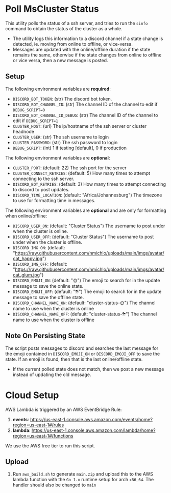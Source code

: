 # Poll MsCluster Status

This utility polls the status of a ssh server, and tries to run
the `sinfo` command to obtain the status of the cluster as a whole.
- The utility logs this information to a discord channel if a state change is detected,
  ie. moving from online to offline, or vice-versa.
- Messages are updated with the online/offline duration if the state remains the same,
  otherwise if the state changes from online to offline or vice versa, then a new message is posted.

## Setup

The following environment variables are **required**:
- `DISCORD_BOT_TOKEN`:             (str) The discord bot token.
- `DISCORD_BOT_CHANNEL_ID`:        (str) The channel ID of the channel to edit if `DEBUG_SCRIPT=0`
- `DISCORD_BOT_CHANNEL_ID_DEBUG`:  (str) The channel ID of the channel to edit if `DEBUG_SCRIPT=1`
- `CLUSTER_HOST`:                  (url) The ip/hostname of the ssh server or cluster headnode
- `CLUSTER_USER`:                  (str) The ssh username to login
- `CLUSTER_PASSWORD`:              (str) The ssh password to login
- `DEBUG_SCRIPT`:                  (int) 1 if testing [default], 0 if production

The following environment variables are **optional**:
- `CLUSTER_PORT`:            (default: 22) The ssh port for the server
- `CLUSTER_CONNECT_RETRIES`: (default: 5) How many times to attempt connecting to the ssh server.
- `DISCORD_BOT_RETRIES`:     (default: 3) How many times to attempt connecting to discord to post updates.
- `DISCORD_TIME_LOCATION`:   (default: "Africa/Johannesburg") The timezone to use for formatting time in messages.

The following environment variables are **optional** and are only for formatting when online/offline:
- `DISCORD_USER_ON`: (default: "Cluster Status") The username to post under when the cluster is online.
- `DISCORD_USER_OFF`: (default: "Cluster Status") The username to post under when the cluster is offline.
- `DISCORD_IMG_ON`: (default: "https://raw.githubusercontent.com/nmichlo/uploads/main/imgs/avatar/cat_happy.jpg")
- `DISCORD_IMG_OFF`: (default: "https://raw.githubusercontent.com/nmichlo/uploads/main/imgs/avatar/cat_glum.jpg")
- `DISCORD_EMOJI_ON`: (default: "🌞") The emoji to search for in the update message to save the online state.
- `DISCORD_EMOJI_OFF`: (default: "⛈") The emoji to search for in the update message to save the offline state.
- `DISCORD_CHANNEL_NAME_ON`: (default: "cluster-status-🌞") The channel name to use when the cluster is online
- `DISCORD_CHANNEL_NAME_OFF`: (default: "cluster-status-⛈") The channel name to use when the cluster is offline

## Note On Persisting State

The script posts messages to discord and searches the last message for the emoji contained
in `DISCORD_EMOJI_ON` or `DISCORD_EMOJI_OFF` to save the state. If an emoji is found, then
that is the last online/offline state.
- If the current polled state does not match, then we post a new message instead of updating the old message.

# Cloud Setup

AWS Lambda is triggered by an AWS EventBridge Rule:
1. **events**: https://us-east-1.console.aws.amazon.com/events/home?region=us-east-1#/rules
2. **lambda**: https://us-east-1.console.aws.amazon.com/lambda/home?region=us-east-1#/functions

We use the AWS free tier to run this script.

## Upload

1. Run `aws_build.sh` to generate `main.zip` and upload this to the AWS
   lambda function with the `Go 1.x` runtime setup for arch `x86_64`. The
   handler should also be changed to `main`
